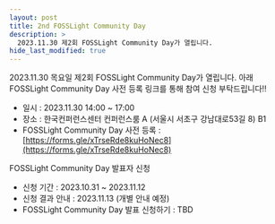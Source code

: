 ```yaml
---
layout: post
title: 2nd FOSSLight Community Day
description: >
  2023.11.30 제2회 FOSSLight Community Day가 열립니다.
hide_last_modified: true
---
```


2023.11.30 목요일 제2회 FOSSLight Community Day가 열립니다.
아래 FOSSLight Community Day 사전 등록 링크를 통해 참여 신청 부탁드립니다!!
 - 일시 : 2023.11.30 14:00 ~ 17:00
 - 장소 : 한국컨퍼런스센터 컨퍼런스룸 A (서울시 서초구 강남대로53길 8) B1
 - FOSSLight Community Day 사전 등록 : [https://forms.gle/xTrseRde8kuHoNec8](https://forms.gle/xTrseRde8kuHoNec8)

FOSSLight Community Day 발표자 신청 
- 신청 기간 : 2023.10.31 ~ 2023.11.12
- 신청 결과 안내 : 2023.11.13 (개별 안내 예정)
- FOSSLight Community Day 발표 신청하기 : TBD


